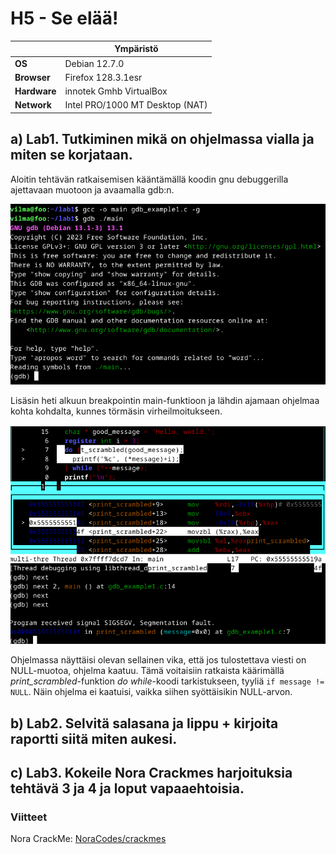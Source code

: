 # H5 - Se elää!
|       |   Ympäristö                |
|--------- | ------------------------------- |
| **OS** | Debian 12.7.0  |
| **Browser** | Firefox 128.3.1esr |
| **Hardware** | innotek Gmhb VirtualBox |
| **Network** | Intel PRO/1000 MT Desktop (NAT) |
## a) Lab1. Tutkiminen mikä on ohjelmassa vialla ja miten se korjataan.

Aloitin tehtävän ratkaisemisen kääntämällä koodin gnu debuggerilla ajettavaan muotoon ja avaamalla gdb:n.

![gdb aloitus](https://github.com/vparikainen/hakkerointi-haavoittuvuudet/blob/main/pics/h5-lab1.png)

Lisäsin heti alkuun breakpointin main-funktioon ja lähdin ajamaan ohjelmaa kohta kohdalta, kunnes törmäsin virheilmoitukseen.

![muokattu main-funktio](https://github.com/vparikainen/hakkerointi-haavoittuvuudet/blob/main/pics/h5-lab1.2.png)

Ohjelmassa näyttäisi olevan sellainen vika, että jos tulostettava viesti on NULL-muotoa, ohjelma kaatuu. Tämä voitaisiin ratkaista käärimällä _print_scrambled_-funktion _do while_-koodi tarkistukseen, tyyliä ``if message != NULL``. Näin ohjelma ei kaatuisi, vaikka siihen syöttäisikin NULL-arvon.  

## b) Lab2. Selvitä salasana ja lippu + kirjoita raportti siitä miten aukesi.

## c) Lab3. Kokeile Nora Crackmes harjoituksia tehtävä 3 ja 4 ja loput vapaaehtoisia. 

### Viitteet

Nora CrackMe: [NoraCodes/crackmes](https://github.com/NoraCodes/crackmes)
